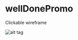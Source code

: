 wellDonePromo
=============

Clickable wireframe

![alt tag](http://www.mediafire.com/convkey/635b/xehav10na7vaglnfg.jpg)
